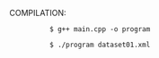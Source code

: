 COMPILATION:

              $ g++ main.cpp -o program
              
              $ ./program dataset01.xml
